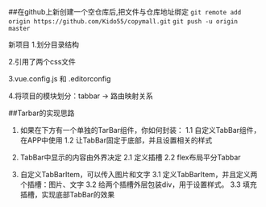 ##在github上新创建一个空仓库后,把文件与仓库地址绑定
```git remote add origin https://github.com/Kido55/copymall.git```
```git push -u origin master```

新项目
1.划分目录结构

2.引用了两个css文件

3.vue.config.js 和 .editorconfig

4.将项目的模块划分：tabbar -> 路由映射关系





##Tarbar的实现思路

1. 如果在下方有一个单独的TarBar组件，你如何封装：
  1.1 自定义TabBar组件，在APP中使用
  1.2 让TabBar固定于底部，并且设置相关的样式
  
2. TabBar中显示的内容由外界决定
  2.1 定义插槽    <slot></slot>
  2.2 flex布局平分Tabbar

3. 自定义TabBarItem，可以传入图片和文字
  3.1 定义TabBarItem，并且定义两个插槽：图片、文字
  3.2 给两个插槽外层包装div，用于设置样式。
  3.3 填充插槽，实现底部TabBar的效果





































